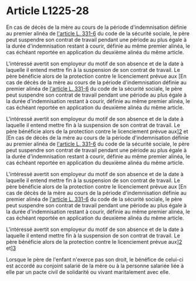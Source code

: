 # Article L1225-28

En cas de décès de la mère au cours de la période d'indemnisation définie au premier alinéa de [l'article L. 331-6][1] du code de la sécurité sociale, le père peut suspendre son contrat de travail pendant une période au plus égale à la durée d'indemnisation restant à courir, définie au même premier alinéa, le cas échéant reportée en application du deuxième alinéa du même article. 

L'intéressé avertit son employeur du motif de son absence et de la date à laquelle il entend mettre fin à la suspension de son contrat de travail. Le père bénéficie alors de la protection contre le licenciement prévue aux [En cas de décès de la mère au cours de la période d'indemnisation définie au premier alinéa de [l'article L. 331-6][1] du code de la sécurité sociale, le père peut suspendre son contrat de travail pendant une période au plus égale à la durée d'indemnisation restant à courir, définie au même premier alinéa, le cas échéant reportée en application du deuxième alinéa du même article. 

L'intéressé avertit son employeur du motif de son absence et de la date à laquelle il entend mettre fin à la suspension de son contrat de travail. Le père bénéficie alors de la protection contre le licenciement prévue aux][2] et [En cas de décès de la mère au cours de la période d'indemnisation définie au premier alinéa de [l'article L. 331-6][1] du code de la sécurité sociale, le père peut suspendre son contrat de travail pendant une période au plus égale à la durée d'indemnisation restant à courir, définie au même premier alinéa, le cas échéant reportée en application du deuxième alinéa du même article. 

L'intéressé avertit son employeur du motif de son absence et de la date à laquelle il entend mettre fin à la suspension de son contrat de travail. Le père bénéficie alors de la protection contre le licenciement prévue aux [En cas de décès de la mère au cours de la période d'indemnisation définie au premier alinéa de [l'article L. 331-6][1] du code de la sécurité sociale, le père peut suspendre son contrat de travail pendant une période au plus égale à la durée d'indemnisation restant à courir, définie au même premier alinéa, le cas échéant reportée en application du deuxième alinéa du même article. 

L'intéressé avertit son employeur du motif de son absence et de la date à laquelle il entend mettre fin à la suspension de son contrat de travail. Le père bénéficie alors de la protection contre le licenciement prévue aux][2] et][3] 

Lorsque le père de l'enfant n'exerce pas son droit, le bénéfice de celui-ci est accordé au conjoint salarié de la mère ou à la personne salariée liée à elle par un pacte civil de solidarité ou vivant maritalement avec elle.

 [1]: /affichCodeArticle.do?cidTexte=LEGITEXT000006073189&idArticle=LEGIARTI000006742554&dateTexte=&categorieLien=cid
 [2]: /affichCodeArticle.do?cidTexte=LEGITEXT000006072050&idArticle=LEGIARTI000006900883&dateTexte=&categorieLien=cid
 [3]: /affichCodeArticle.do?cidTexte=LEGITEXT000006072050&idArticle=LEGIARTI000006900884&dateTexte=&categorieLien=cid